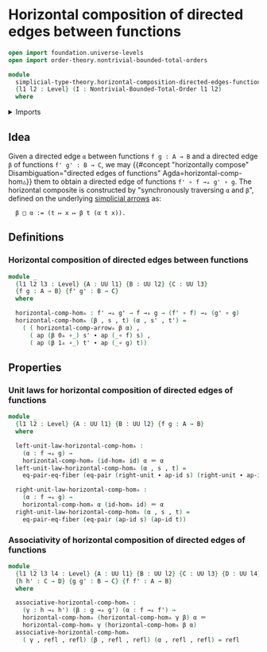 # Horizontal composition of directed edges between functions

```agda
open import foundation.universe-levels
open import order-theory.nontrivial-bounded-total-orders

module
  simplicial-type-theory.horizontal-composition-directed-edges-functions
  {l1 l2 : Level} (I : Nontrivial-Bounded-Total-Order l1 l2)
  where
```

<details><summary>Imports</summary>

```agda
open import foundation.action-on-identifications-functions
open import foundation.cartesian-product-types
open import foundation.dependent-pair-types
open import foundation.equality-cartesian-product-types
open import foundation.equality-dependent-pair-types
open import foundation.equivalences
open import foundation.function-extensionality
open import foundation.function-types
open import foundation.functoriality-cartesian-product-types
open import foundation.functoriality-dependent-pair-types
open import foundation.homotopies
open import foundation.identity-types
open import foundation.retractions
open import foundation.sections
open import foundation.type-arithmetic-dependent-function-types
open import foundation.type-theoretic-principle-of-choice
open import foundation.universe-levels

open import orthogonal-factorization-systems.extensions-maps

open import simplicial-type-theory.arrows I
open import simplicial-type-theory.directed-edges I
open import simplicial-type-theory.directed-interval-type I I
open import simplicial-type-theory.horizontal-composition-arrows-functions I
```

</details>

## Idea

Given a directed edge `α` between functions `f g : A → B` and a directed edge
`β` of functions `f' g' : B → C`, we may
{{#concept "horizontally compose" Disambiguation="directed edges of functions" Agda=horizontal-comp-hom▵}}
them to obtain a directed edge of functions `f' ∘ f →▵ g' ∘ g`. The horizontal
composite is constructed by "synchronously traversing `α` and `β`", defined on
the underlying [simplicial arrows](simplicial-type-theory.arrows.md) as:

```text
  β □ α := (t ↦ x ↦ β t (α t x)).
```

## Definitions

### Horizontal composition of directed edges between functions

```agda
module _
  {l1 l2 l3 : Level} {A : UU l1} {B : UU l2} {C : UU l3}
  {f g : A → B} {f' g' : B → C}
  where

  horizontal-comp-hom▵ : f' →▵ g' → f →▵ g → (f' ∘ f) →▵ (g' ∘ g)
  horizontal-comp-hom▵ (β , s , t) (α , s' , t') =
    ( ( horizontal-comp-arrow▵ β α) ,
      ( ap (β 0▵ ∘_) s' ∙ ap (_∘ f) s) ,
      ( ap (β 1▵ ∘_) t' ∙ ap (_∘ g) t))
```

## Properties

### Unit laws for horizontal composition of directed edges of functions

```agda
module _
  {l1 l2 : Level} {A : UU l1} {B : UU l2} {f g : A → B}
  where

  left-unit-law-horizontal-comp-hom▵ :
    (α : f →▵ g) →
    horizontal-comp-hom▵ (id-hom▵ id) α ＝ α
  left-unit-law-horizontal-comp-hom▵ (α , s , t) =
    eq-pair-eq-fiber (eq-pair (right-unit ∙ ap-id s) (right-unit ∙ ap-id t))

  right-unit-law-horizontal-comp-hom▵ :
    (α : f →▵ g) →
    horizontal-comp-hom▵ α (id-hom▵ id) ＝ α
  right-unit-law-horizontal-comp-hom▵ (α , s , t) =
    eq-pair-eq-fiber (eq-pair (ap-id s) (ap-id t))
```

### Associativity of horizontal composition of directed edges of functions

```agda
module _
  {l1 l2 l3 l4 : Level} {A : UU l1} {B : UU l2} {C : UU l3} {D : UU l4}
  {h h' : C → D} {g g' : B → C} {f f' : A → B}
  where

  associative-horizontal-comp-hom▵ :
    (γ : h →▵ h') (β : g →▵ g') (α : f →▵ f') →
    horizontal-comp-hom▵ (horizontal-comp-hom▵ γ β) α ＝
    horizontal-comp-hom▵ γ (horizontal-comp-hom▵ β α)
  associative-horizontal-comp-hom▵
    ( γ , refl , refl) (β , refl , refl) (α , refl , refl) = refl
```
